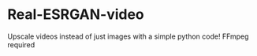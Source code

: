 # Real-ESRGAN-video
Upscale videos instead of just images with a simple python code!
FFmpeg required
